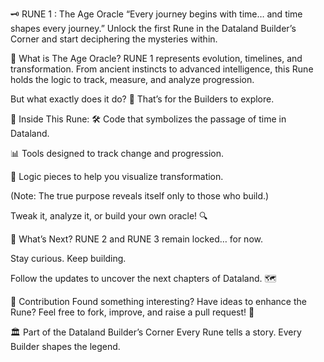 🗝️ RUNE 1 : The Age Oracle
“Every journey begins with time… and time shapes every journey.”
Unlock the first Rune in the Dataland Builder’s Corner and start deciphering the mysteries within.

🔮 What is The Age Oracle?
RUNE 1 represents evolution, timelines, and transformation.
From ancient instincts to advanced intelligence, this Rune holds the logic to track, measure, and analyze progression.

But what exactly does it do? 🤔
That’s for the Builders to explore.

📂 Inside This Rune:
🛠️ Code that symbolizes the passage of time in Dataland.

📊 Tools designed to track change and progression.

📜 Logic pieces to help you visualize transformation.

(Note: The true purpose reveals itself only to those who build.)



Tweak it, analyze it, or build your own oracle! 🔍

🌌 What’s Next?
RUNE 2 and RUNE 3 remain locked… for now.

Stay curious. Keep building.

Follow the updates to uncover the next chapters of Dataland. 🗺️

🤝 Contribution
Found something interesting? Have ideas to enhance the Rune?
Feel free to fork, improve, and raise a pull request! 💬



🏛️ Part of the Dataland Builder’s Corner
Every Rune tells a story. Every Builder shapes the legend.
